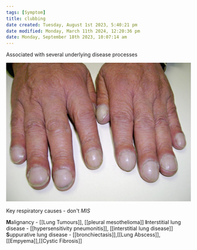 ```yaml
---
tags: [Symptom]
title: clubbing
date created: Tuesday, August 1st 2023, 5:40:21 pm
date modified: Monday, March 11th 2024, 12:20:36 pm
date: Monday, September 18th 2023, 10:07:14 am
---
```


Associated with several underlying disease processes

![|400](z_attachments/400.jpg)

Key respiratory causes - don't _MIS_

**M**alignancy - [[Lung Tumours]], [[pleural mesothelioma]]
**I**nterstitial lung disease - [[hypersensitivity pneumonitis]], [[interstitial lung disease]]
**S**uppurative lung disease - [[bronchiectasis]],[[Lung Abscess]],[[Empyema]],[[Cystic Fibrosis]]
